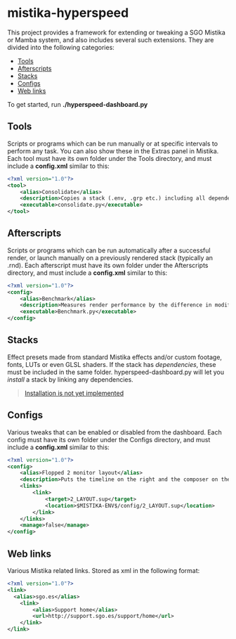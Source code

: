 # mistika-hyperspeed
This project provides a framework for extending or tweaking a SGO Mistika or Mamba system, and also includes several such extensions.
They are divided into the following categories:
* [Tools](#tools)
* [Afterscripts](#afterscripts)
* [Stacks](#stacks)
* [Configs](#configs)
* [Web links](#web-links)

To get started, run **./hyperspeed-dashboard.py**
## Tools
Scripts or programs which can be run manually or at specific intervals to perform any task. You can also show these in the Extras panel in Mistika.
Each tool must have its own folder under the Tools directory, and must include a **config.xml** similar to this:
```xml
<?xml version="1.0"?>
<tool>
    <alias>Consolidate</alias>
    <description>Copies a stack (.env, .grp etc.) including all dependencies (media, glsl, LUTs etc.) to a given location.</description>
    <executable>consolidate.py</executable>
</tool>
```
## Afterscripts
Scripts or programs which can be run automatically after a successful render, or launch manually on a previously rendered stack (typically an .rnd).
Each afterscript must have its own folder under the Afterscripts directory, and must include a **config.xml** similar to this:
```xml
<?xml version="1.0"?>
<config>
    <alias>Benchmark</alias>
    <description>Measures render performance by the difference in modification time of the .rnd file and the rendered video file. Will only work correctly on single segments.</description>
    <executable>Benchmark.py</executable>
</config>
```
## Stacks
Effect presets made from standard Mistika effects and/or custom footage, fonts, LUTs or even GLSL shaders.
If the stack has *dependencies*, these must be included in the same folder. hyperspeed-dashboard.py will let you *install* a stack by linking any dependencies.
> [Installation is not yet implemented](https://github.com/bovesan/mistika-hyperspeed/issues/5)
## Configs
Various tweaks that can be enabled or disabled from the dashboard.
Each config must have its own folder under the Configs directory, and must include a **config.xml** similar to this:
```xml
<?xml version="1.0"?>
<config>
    <alias>Flopped 2 monitor layout</alias>
    <description>Puts the timeline on the right and the composer on the left.</description>
    <links>
    	<link>
    		<target>2_LAYOUT.sup</target>
    		<location>$MISTIKA-ENV$/config/2_LAYOUT.sup</location>
    	</link>
    </links>
    <manage>false</manage>
</config>
```
## Web links
Various Mistika related links.
Stored as xml in the following format:
```xml
<?xml version="1.0"?>
<link>
  <alias>sgo.es</alias>
	<link>
		<alias>Support home</alias>
		<url>http://support.sgo.es/support/home</url>
	</link>
</link>
```
